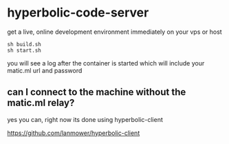 # hyperbolic-code-server

get a live, online development environment immediately on your vps or host

```
sh build.sh
sh start.sh
```

you will see a log after the container is started which will include your matic.ml url and password

## can I connect to the machine without the matic.ml relay?

yes you can, right now its done using hyperbolic-client

https://github.com/lanmower/hyperbolic-client
